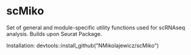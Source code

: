 # scMiko

Set of general and module-specific utility functions used for scRNAseq analysis. Builds upon Seurat Package. 

Installation:
devtools::install_github("NMikolajewicz/scMiko")
